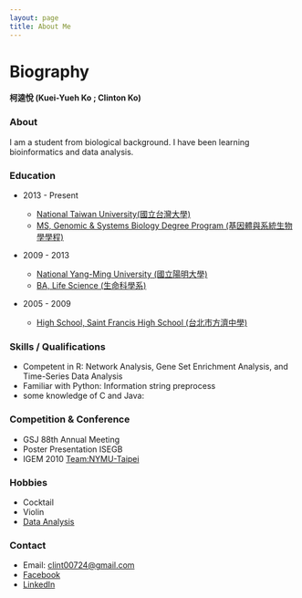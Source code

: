 ```yaml
---
layout: page
title: About Me
---
```

# Biography

**柯逵悅 (Kuei-Yueh Ko ; Clinton Ko)**

### About
I am a student from biological background. I have been learning bioinformatics and data analysis.

### Education
- 2013 - Present
	- [National Taiwan University(國立台灣大學)](http://www.ntu.edu.tw/)
	- [MS, Genomic & Systems Biology Degree Program (基因體與系統生物學學程)](http://gsb.lifescience.ntu.edu.tw/)

- 2009 - 2013
	- [National Yang-Ming University (國立陽明大學)](http://web.ym.edu.tw/bin/home.php)
	- [BA, Life Science (生命科學系)](http://dls.ym.edu.tw/)

- 2005 - 2009
	- [High School, Saint Francis High School (台北市方濟中學)](http://www.sfh.tp.edu.tw/)

### Skills / Qualifications
- Competent in R: Network Analysis, Gene Set Enrichment Analysis, and Time-Series Data Analysis
- Familiar with Python: Information string preprocess
- some knowledge of C and Java:

### Competition & Conference
- GSJ 88th Annual Meeting
- Poster Presentation ISEGB
- IGEM 2010 [Team:NYMU-Taipei](https://2010.igem.org/Team:NYMU-Taipei/Team)

### Hobbies
- Cocktail
- Violin
- [Data Analysis](https://clintko.github.io/BlogDataAnalysis/)

### Contact
- Email: clint00724@gmail.com
- [Facebook](https://www.facebook.com/clinton.ko.5)
- [LinkedIn](https://tw.linkedin.com/in/kuei-yueh-clinton-ko-35b06a119)
